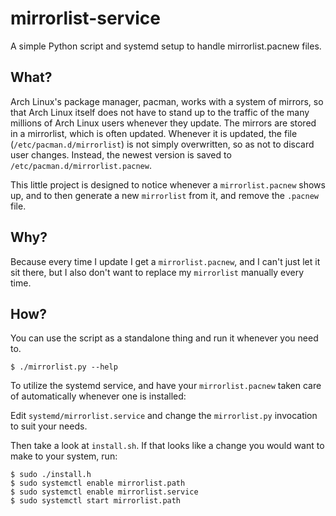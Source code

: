 # mirrorlist-service

A simple Python script and systemd setup to handle mirrorlist.pacnew files.

## What?

Arch Linux's package manager, pacman, works with a system of mirrors, so that
Arch Linux itself does not have to stand up to the traffic of the many millions
of Arch Linux users whenever they update. The mirrors are stored in a mirrorlist,
which is often updated.
Whenever it is updated, the file (`/etc/pacman.d/mirrorlist`) is not simply
overwritten, so as not to discard user changes. Instead, the newest version is
saved to `/etc/pacman.d/mirrorlist.pacnew`.

This little project is designed to notice whenever a `mirrorlist.pacnew` shows
up, and to then generate a new `mirrorlist` from it, and remove the `.pacnew`
file.

## Why?

Because every time I update I get a `mirrorlist.pacnew`, and I can't just let it
sit there, but I also don't want to replace my `mirrorlist` manually every time.

## How?

You can use the script as a standalone thing and run it whenever you need to.
```console
$ ./mirrorlist.py --help
```

To utilize the systemd service, and have your `mirrorlist.pacnew` taken care of
automatically whenever one is installed:

Edit `systemd/mirrorlist.service` and change the `mirrorlist.py` invocation to
suit your needs.

Then take a look at `install.sh`. If that looks like a change you would want to
make to your system, run:

```console
$ sudo ./install.h
$ sudo systemctl enable mirrorlist.path
$ sudo systemctl enable mirrorlist.service
$ sudo systemctl start mirrorlist.path
```
